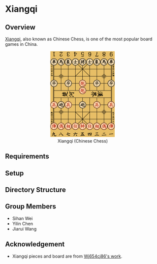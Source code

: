 # Xiangqi

## Overview

[Xiangqi](https://en.wikipedia.org/wiki/Xiangqi), also known as Chinese Chess, is one of the most popular board games in China.

<figure align="center">
    <img src="./img/example.png" alt="xiangqi" width="50%" height="50%">
    <figcaption>Xiangqi (Chinese Chess)</figcaption>
</figure>

## Requirements


## Setup


## Directory Structure


## Group Members
+ Sihan Wei
+ Yilin Chen
+ Jiarui Wang

## Acknowledgement

+ Xiangqi pieces and board are from [Wj654cj86's work](https://commons.wikimedia.org/wiki/Category:Xiangqi_pieces).
